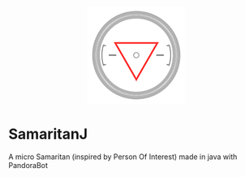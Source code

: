 <div style="text-align:center"><img src ="/src/main/resources/images/samaritan.png" /></div>

# SamaritanJ
A micro Samaritan (inspired by Person Of Interest) made in java with PandoraBot